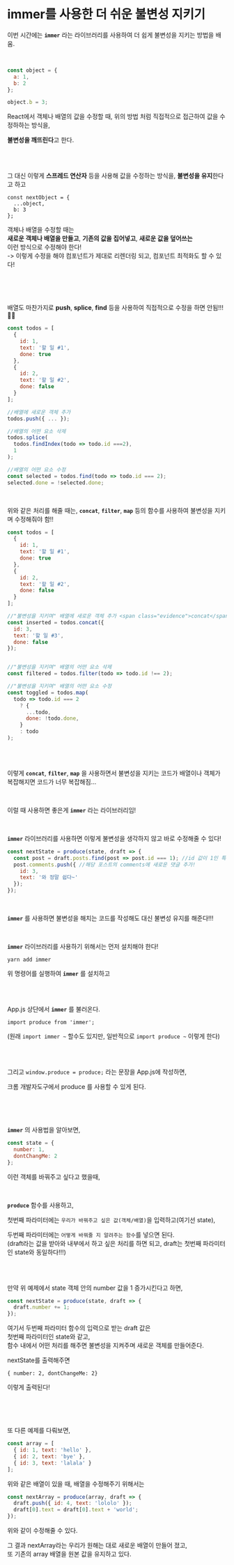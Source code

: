 # immer를 사용한 더 쉬운 불변성 지키기

이번 시간에는 **`immer`** 라는 라이브러리를 사용하여 더 쉽게 불변성을 지키는 방법을 배움.

<br>

```javascript 
const object = {
  a: 1,
  b: 2
};

object.b = 3;
```
React에서 객체나 배열의 값을 수정할 때, 위의 방법 처럼 직접적으로 접근하여 값을 수정하하는 방식을,

**불변성을 깨뜨린다**고 한다.


<br><br>

그 대신 이렇게 **스프레드 연산자** 등을 사용해 값을 수정하는 방식을, **불변성을 유지**한다고 하고

```
const nextObject = {
  ...object,
  b: 3
};
```

객체나 배열을 수정할 때는    
**새로운 객체나 배열을 만들고**, **기존의 값을 집어넣고**, **새로운 값을 덮어쓰는**    
이런 방식으로 수정해야 한다!  
-> 이렇게 수정을 해야 컴포넌트가 제대로 리렌더링 되고, 컴포넌트 최적화도 할 수 있다!


<br><br><br>

배열도 마찬가지로 **push**, **splice**, **find** 등을 사용하여 직접적으로 수정을 하면 안됨!!!🙅🏻


```javascript 
const todos = [
  {
    id: 1,
    text: '할 일 #1',
    done: true
  },
  {
    id: 2,
    text: '할 일 #2',
    done: false
  }
];

//배열에 새로운 객체 추가
todos.push({ ... });

//배열의 어떤 요소 삭제
todos.splice(
  todos.findIndex(todo => todo.id ===2),
  1
);

//배열의 어떤 요소 수정
const selected = todos.find(todo => todo.id === 2);
selected.done = !selected.done;
```

<br>

위와 같은 처리를 해줄 때는, **`concat`**, **`filter`**, **`map`** 등의 함수를 사용하여 불변성을 지키며 수정해줘야 함!!


```javascript 
const todos = [
  {
    id: 1,
    text: '할 일 #1',
    done: true
  },
  {
    id: 2,
    text: '할 일 #2',
    done: false
  }
];

//"불변성을 지키며" 배열에 새로운 객체 추가 <span class="evidence">concat</span>
const inserted = todos.concat({
  id: 3,
  text: '할 일 #3',
  done: false
});


//"불변성을 지키며" 배열의 어떤 요소 삭제
const filtered = todos.filter(todo => todo.id !== 2);

//"불변성을 지키며" 배열의 어떤 요소 수정
const toggled = todos.map(
  todo => todo.id === 2
    ? {
      ...todo,
      done: !todo.done,
    }
    : todo
);
```

<br><br>

이렇게 **`concat`**, **`filter`**, **`map`** 을 사용하면서 불변성을 지키는 코드가 배열이나 객체가 복잡해지면 코드가 너무 복잡해짐...

<br>

이럴 때 사용하면 좋은게 **`immer`** 라는 라이브러리임!

<br>

**`immer`** 라이브러리를 사용하면 이렇게 불변성을 생각하지 않고 바로 수정해줄 수 있다!

```javascript 
const nextState = produce(state, draft => {
  const post = draft.posts.find(post => post.id === 1); //id 값이 1인 특정 포스트를 찾고
  post.comments.push({ //해당 포스트의 comments에 새로운 댓글 추가!
    id: 3,
    text: '와 정말 쉽다~'
  });
});
```

<br>

**`immer`** 를 사용하면 불변성을 해치는 코드를 작성해도 대신 불변성 유지를 해준다!!!

<br>

**`immer`** 라이브러리를 사용하기 위해서는 먼저 설치해야 한다!

`yarn add immer`

위 명령어를 실행하여 **`immer`** 를 설치하고


<br><br>


App.js 상단에서 **`immer`** 를 불러온다.

`import produce from 'immer';`

(원래 `import immer ~` 할수도 있지만, 일반적으로 `import produce ~` 이렇게 한다)

<br><br>


그리고 `window.produce = produce;` 라는 문장을 App.js에 작성하면,

크롬 개발자도구에서 produce 를 사용할 수 있게 된다.

<br><br><br>

**`immer`** 의 사용법을 알아보면,

```javascript
const state = {
  number: 1,
  dontChangMe: 2
};
```

이런 객체를 바꿔주고 싶다고 했을때, 

<br>


**`produce`** 함수를 사용하고,

첫번째 파라미터에는 `우리가 바꿔주고 싶은 값(객체/배열)`을 입력하고(여기선 state),

두번째 파라미터에는 `어떻게 바꿔줄 지 알려주는 함수`를 넣으면 된다.   
(draft라는 값을 받아와 내부에서 하고 싶은 처리를 하면 되고, draft는 첫번째 파라미터인 state와 동일하다!!!)

<br><br>

만약 위 예제에서 state 객체 안의 number 값을 1 증가시킨다고 하면,

```javascript
const nextState = produce(state, draft => {
  draft.number += 1;
});
```

여기서 두번째 파라미터 함수의 입력으로 받는 draft 값은   
첫번째 파라미터인 state와 같고,     
함수 내에서 어떤 처리를 해주면 불변성을 지켜주며 새로운 객체를 만들어준다.    

nextState를 출력해주면

`{ number: 2, dontChangeMe: 2}`

이렇게 출력된다!



<br><br><br>


또 다른 예제를 다뤄보면,

```javascript
const array = [
  { id: 1, text: 'hello' },
  { id: 2, text: 'bye' },
  { id: 3, text: 'lalala' }
];
```

위와 같은 배열이 있을 때, 배열을 수정해주기 위해서는 

```javascript
const nextArray = produce(array, draft => {
  draft.push({ id: 4, text: 'lololo' });
  draft[0].text = draft[0].text + 'world';
});
```

위와 같이 수정해줄 수 있다.

그 결과 nextArray라는 우리가 원해는 대로 새로운 배열이 만들어 졌고,   
또 기존의 array 배열을 원본 값을 유지하고 있다.

<br><br><br><br>

